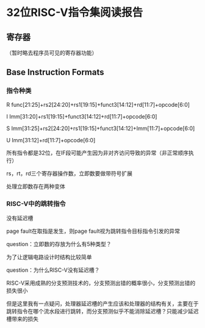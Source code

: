 # 32位RISC-V指令集阅读报告

## 寄存器

（暂时略去程序员可见的寄存器功能）

## Base Instruction Formats

### 指令种类

R func[21:25]+rs2[24:20]+rs1[19:15]+funct3[14:12]+rd[11:7]+opcode[6:0]

I Imm[31:20]+rs1[19:15]+funct3[14:12]+rd[11:7]+opcode[6:0]

S Imm[31:25]+rs2[24:20]+rs1[19:15]+funct3[14:12]+Imm[11:7]+opcode[6:0]

U Imm[31:12]+rd[11:7]+opcode[6:0]

所有指令都是32位，在IF段可能产生因为非对齐访问导致的异常（非正常顺序执行）

rs，rt，rd三个寄存器操作数，立即数要做带符号扩展

处理立即数存在两种变体

### RISC-V中的跳转指令

没有延迟槽

page fault在取指是发生，则page fault视为跳转指令目标指令引发的异常

question：立即数的存放为什么有5种类型？

为了让逻辑电路设计时结构比较简单

question：为什么RISC-V没有延迟槽？

RISC-V采用成熟的分支预测技术的，分支预测出错的概率很小，分支预测出错的损失很小

但是这里我有一点疑问，处理器延迟槽的产生应该和处理器的结构有关，主要在于跳转指令在哪个流水段进行跳转，而分支预测似乎不能消除延迟槽？只能减少延迟槽带来的损失

